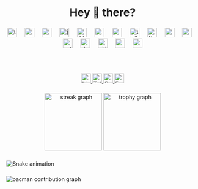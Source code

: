 <h1 align="center">Hey 👋 there?</h1>

###

<div align="center">
  <img src="https://skillicons.dev/icons?i=ts" height="25" alt="typescript logo"  />
  <img width="13" />
  <img src="https://cdn.jsdelivr.net/gh/devicons/devicon/icons/react/react-original.svg" height="25" alt="react logo"  />
  <img width="13" />
  <img src="https://cdn.jsdelivr.net/gh/devicons/devicon/icons/nodejs/nodejs-original.svg" height="25" alt="nodejs logo"  />
  <img width="13" />
  <img src="https://cdn.jsdelivr.net/gh/devicons/devicon/icons/javascript/javascript-original.svg" height="25" alt="javascript logo"  />
  <img width="13" />
  <img src="https://cdn.jsdelivr.net/gh/devicons/devicon/icons/html5/html5-original.svg" height="25" alt="html5 logo"  />
  <img width="13" />
  <img src="https://cdn.jsdelivr.net/gh/devicons/devicon/icons/css3/css3-original.svg" height="25" alt="css logo"  />
  <img width="13" />
  <img src="https://skillicons.dev/icons?i=nextjs" height="25" alt="nextjs logo"  />
  <img width="13" />
  <img src="https://skillicons.dev/icons?i=tailwind" height="25" alt="tailwindcss logo"  />
  <img width="13" />
  <img src="https://cdn.jsdelivr.net/gh/devicons/devicon/icons/figma/figma-original.svg" height="25" alt="figma logo"  />
  <img width="13" />
  <img src="https://cdn.jsdelivr.net/gh/devicons/devicon/icons/mongodb/mongodb-original.svg" height="25" alt="mongodb logo"  />
  <img width="13" />
  <img src="https://cdn.jsdelivr.net/gh/devicons/devicon/icons/postgresql/postgresql-original.svg" height="25" alt="postgresql logo"  />
  <img width="13" />
  <img src="https://skillicons.dev/icons?i=py" height="25" alt="python logo"  />
  <img width="13" />
  <img src="https://cdn.jsdelivr.net/gh/devicons/devicon/icons/docker/docker-original.svg" height="25" alt="docker logo"  />
  <img width="13" />
  <img src="https://cdn.jsdelivr.net/gh/devicons/devicon/icons/gitlab/gitlab-original.svg" height="25" alt="gitlab logo"  />
  <img width="13" />
  <img src="https://cdn.jsdelivr.net/gh/devicons/devicon/icons/mysql/mysql-original.svg" height="25" alt="mysql logo"  />
  <img width="13" />
  <img src="https://cdn.jsdelivr.net/gh/devicons/devicon/icons/redux/redux-original.svg" height="25" alt="redux logo"  />
</div>

###

<br clear="both">

###

<div align="center">
  <a href="https://linkedin.com/in/gemechu-jima-407880251" target="_blank">
    <img src="https://img.shields.io/static/v1?message=LinkedIn&logo=linkedin&label=&color=0077B5&logoColor=white&labelColor=&style=for-the-badge" height="25" alt="LinkedIn logo" />
  </a>
  <a href="https://t.me/tasojima" target="_blank">
    <img src="https://img.shields.io/static/v1?message=Telegram&logo=telegram&label=&color=26A5E4&logoColor=white&labelColor=&style=for-the-badge" height="25" alt="Telegram logo" />
  </a>
  <a href="https://gemechu.netlify.app/" target="_blank">
    <img src="https://img.shields.io/static/v1?message=Portfolio&logo=internet-explorer&label=&color=4B4B4B&logoColor=white&labelColor=&style=for-the-badge" height="25" alt="Portfolio logo" />
  </a>
  <a href="mailto:gemechujimacs@email.com" target="_blank">
    <img src="https://img.shields.io/static/v1?message=Email&logo=gmail&label=&color=D14836&logoColor=white&labelColor=&style=for-the-badge" height="25" alt="Email logo" />
  </a>
</div>

###

<div align="center">
  <img src="https://streak-stats.demolab.com?user=gemechu-jima&locale=en&mode=daily&theme=dracula&hide_border=false&border_radius=5&order=3" height="150" alt="streak graph"  />
  <img src="https://github-profile-trophy.vercel.app?username=gemechu-jima&theme=dracula&column=-1&row=1&margin-w=8&margin-h=8&no-bg=false&no-frame=false&order=4" height="150" alt="trophy graph"  />
</div>

###

<img src="https://raw.githubusercontent.com/gemechu-jima/gemechu-jima/output/snake.svg" alt="Snake animation" />

###
<picture>
  <source media="(prefers-color-scheme: dark)" srcset="https://raw.githubusercontent.com/gemechu-jima/gemechu-jima/output/pacman-contribution-graph-dark.svg">
  <source media="(prefers-color-scheme: light)" srcset="https://raw.githubusercontent.com/gemechu-jima/gemechu-jima/output/pacman-contribution-graph.svg">
  <img alt="pacman contribution graph" src="https://raw.githubusercontent.com/gemechu-jima/gemechu-jima/output/pacman-contribution-graph.svg">
</picture>

###
